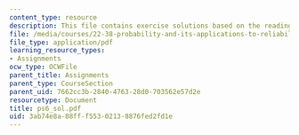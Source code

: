 ```yaml
---
content_type: resource
description: This file contains exercise solutions based on the readings assignment.
file: /media/courses/22-38-probability-and-its-applications-to-reliability-quality-control-and-risk-assessment-fall-2005/3ab74e8a88fff55302138876fed2fd1e_ps6_sol.pdf
file_type: application/pdf
learning_resource_types:
- Assignments
ocw_type: OCWFile
parent_title: Assignments
parent_type: CourseSection
parent_uid: 7662cc3b-2840-4763-28d0-703562e57d2e
resourcetype: Document
title: ps6_sol.pdf
uid: 3ab74e8a-88ff-f553-0213-8876fed2fd1e
---
```

